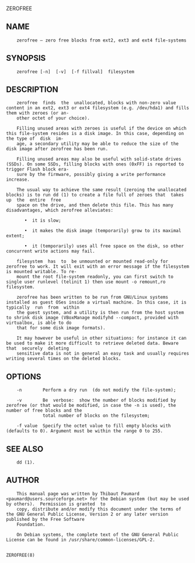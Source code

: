   ZEROFREE
 
## NAME
        zerofree — zero free blocks from ext2, ext3 and ext4 file-systems
 
## SYNOPSIS
        zerofree [-n]  [-v]  [-f fillval]  filesystem
 
## DESCRIPTION
        zerofree  finds  the  unallocated, blocks with non-zero value content in an ext2, ext3 or ext4 filesystem (e.g. /dev/hda1) and fills them with zeroes (or an‐
        other octet of your choice).
 
        Filling unused areas with zeroes is useful if the device on which this file-system resides is a disk image. In this case, depending on the type of  disk  im‐
        age, a secondary utility may be able to reduce the size of the disk image after zerofree has been run.
 
        Filling unused areas may also be useful with solid-state drives (SSDs). On some SSDs, filling blocks with ones (0xFF) is reported to trigger Flash block era‐
        sure by the firmware, possibly giving a write performance increase.
 
        The usual way to achieve the same result (zeroing the unallocated blocks) is to run dd (1) to create a file full of zeroes that  takes  up  the  entire  free
        space on the drive, and then delete this file. This has many disadvantages, which zerofree alleviates:
 
           •  it is slow;
 
           •  it makes the disk image (temporarily) grow to its maximal extent;
 
           •  it (temporarily) uses all free space on the disk, so other concurrent write actions may fail.
 
        filesystem  has  to  be unmounted or mounted read-only for zerofree to work. It will exit with an error message if the filesystem is mounted writable. To re‐
        mount the root file-system readonly, you can first switch to single user runlevel (telinit 1) then use mount -o remount,ro filesystem.
 
        zerofree has been written to be run from GNU/Linux systems installed as guest OSes inside a virtual machine. In this case, it is typically  run  from  within
        the guest system, and a utility is then run from the host system to shrink disk image (VBoxManage modifyhd --compact, provided with virtualbox, is able to do
        that for some disk image formats).
 
        It may however be useful in other situations: for instance it can be used to make it more difficult to retrieve deleted data. Beware that  securely  deleting
        sensitive data is not in general an easy task and usually requires writing several times on the deleted blocks.
 
## OPTIONS
        -n        Perform a dry run  (do not modify the file-system);
 
        -v        Be  verbose:  show the number of blocks modified by zerofree (or that would be modified, in case the -n is used), the number of free blocks and the
                  total number of blocks on the filesystem;
 
        -f value  Specify the octet value to fill empty blocks with (defaults to 0). Argument must be within the range 0 to 255.
 
## SEE ALSO
        dd (1).
 
## AUTHOR
        This manual page was written by Thibaut Paumard <paumard@users.sourceforge.net> for the Debian system (but may be used by others).  Permission is granted  to
        copy, distribute and/or modify this document under the terms of the GNU General Public License, Version 2 or any later version published by the Free Software
        Foundation.
 
        On Debian systems, the complete text of the GNU General Public License can be found in /usr/share/common-licenses/GPL-2.
 
                                                                                                                                                          ZEROFREE(8)
